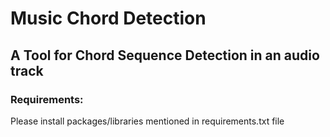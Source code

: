 # Music Chord Detection
## A Tool for Chord Sequence Detection in an audio track

### Requirements:
Please install packages/libraries mentioned in requirements.txt file



